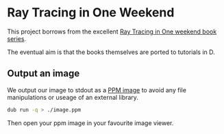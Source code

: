 # Ray Tracing in One Weekend

This project borrows from the excellent [Ray Tracing in One weekend book series](https://raytracing.github.io/).

The eventual aim is that the books themselves are ported to tutorials in D.

## Output an image

We output our image to stdout as a [PPM image](https://en.wikipedia.org/wiki/Netpbm#PPM_example) to avoid any file manipulations or useage of an external library.

```sh
dub run -q > ./image.ppm
```

Then open your ppm image in your favourite image viewer.
